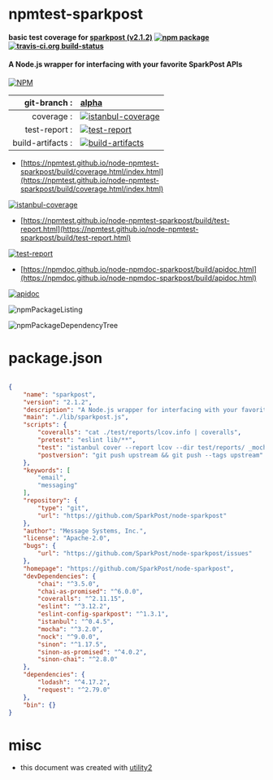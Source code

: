 # npmtest-sparkpost

#### basic test coverage for  [sparkpost (v2.1.2)](https://github.com/SparkPost/node-sparkpost)  [![npm package](https://img.shields.io/npm/v/npmtest-sparkpost.svg?style=flat-square)](https://www.npmjs.org/package/npmtest-sparkpost) [![travis-ci.org build-status](https://api.travis-ci.org/npmtest/node-npmtest-sparkpost.svg)](https://travis-ci.org/npmtest/node-npmtest-sparkpost)

#### A Node.js wrapper for interfacing with your favorite SparkPost APIs

[![NPM](https://nodei.co/npm/sparkpost.png?downloads=true&downloadRank=true&stars=true)](https://www.npmjs.com/package/sparkpost)

| git-branch : | [alpha](https://github.com/npmtest/node-npmtest-sparkpost/tree/alpha)|
|--:|:--|
| coverage : | [![istanbul-coverage](https://npmtest.github.io/node-npmtest-sparkpost/build/coverage.badge.svg)](https://npmtest.github.io/node-npmtest-sparkpost/build/coverage.html/index.html)|
| test-report : | [![test-report](https://npmtest.github.io/node-npmtest-sparkpost/build/test-report.badge.svg)](https://npmtest.github.io/node-npmtest-sparkpost/build/test-report.html)|
| build-artifacts : | [![build-artifacts](https://npmtest.github.io/node-npmtest-sparkpost/glyphicons_144_folder_open.png)](https://github.com/npmtest/node-npmtest-sparkpost/tree/gh-pages/build)|

- [https://npmtest.github.io/node-npmtest-sparkpost/build/coverage.html/index.html](https://npmtest.github.io/node-npmtest-sparkpost/build/coverage.html/index.html)

[![istanbul-coverage](https://npmtest.github.io/node-npmtest-sparkpost/build/screenCapture.buildCi.browser.%252Ftmp%252Fbuild%252Fcoverage.lib.html.png)](https://npmtest.github.io/node-npmtest-sparkpost/build/coverage.html/index.html)

- [https://npmtest.github.io/node-npmtest-sparkpost/build/test-report.html](https://npmtest.github.io/node-npmtest-sparkpost/build/test-report.html)

[![test-report](https://npmtest.github.io/node-npmtest-sparkpost/build/screenCapture.buildCi.browser.%252Ftmp%252Fbuild%252Ftest-report.html.png)](https://npmtest.github.io/node-npmtest-sparkpost/build/test-report.html)

- [https://npmdoc.github.io/node-npmdoc-sparkpost/build/apidoc.html](https://npmdoc.github.io/node-npmdoc-sparkpost/build/apidoc.html)

[![apidoc](https://npmdoc.github.io/node-npmdoc-sparkpost/build/screenCapture.buildCi.browser.%252Ftmp%252Fbuild%252Fapidoc.html.png)](https://npmdoc.github.io/node-npmdoc-sparkpost/build/apidoc.html)

![npmPackageListing](https://npmtest.github.io/node-npmtest-sparkpost/build/screenCapture.npmPackageListing.svg)

![npmPackageDependencyTree](https://npmtest.github.io/node-npmtest-sparkpost/build/screenCapture.npmPackageDependencyTree.svg)



# package.json

```json

{
    "name": "sparkpost",
    "version": "2.1.2",
    "description": "A Node.js wrapper for interfacing with your favorite SparkPost APIs",
    "main": "./lib/sparkpost.js",
    "scripts": {
        "coveralls": "cat ./test/reports/lcov.info | coveralls",
        "pretest": "eslint lib/**",
        "test": "istanbul cover --report lcov --dir test/reports/ _mocha --recursive ./test/spec --grep ./test/**/*.spec.js -- --colors --reporter spec",
        "postversion": "git push upstream && git push --tags upstream"
    },
    "keywords": [
        "email",
        "messaging"
    ],
    "repository": {
        "type": "git",
        "url": "https://github.com/SparkPost/node-sparkpost"
    },
    "author": "Message Systems, Inc.",
    "license": "Apache-2.0",
    "bugs": {
        "url": "https://github.com/SparkPost/node-sparkpost/issues"
    },
    "homepage": "https://github.com/SparkPost/node-sparkpost",
    "devDependencies": {
        "chai": "^3.5.0",
        "chai-as-promised": "^6.0.0",
        "coveralls": "^2.11.15",
        "eslint": "^3.12.2",
        "eslint-config-sparkpost": "^1.3.1",
        "istanbul": "^0.4.5",
        "mocha": "^3.2.0",
        "nock": "^9.0.0",
        "sinon": "^1.17.5",
        "sinon-as-promised": "^4.0.2",
        "sinon-chai": "^2.8.0"
    },
    "dependencies": {
        "lodash": "^4.17.2",
        "request": "^2.79.0"
    },
    "bin": {}
}
```



# misc
- this document was created with [utility2](https://github.com/kaizhu256/node-utility2)
